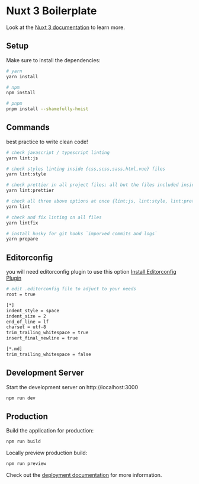 # Nuxt 3 Boilerplate

Look at the [Nuxt 3 documentation](https://nuxt.com/docs/getting-started/introduction) to learn more.

## Setup

Make sure to install the dependencies:

```bash
# yarn
yarn install

# npm
npm install

# pnpm
pnpm install --shamefully-hoist
```

## Commands

best practice to write clean code!

```bash
# check javascript / typescript linting
yarn lint:js

# check styles linting inside {css,scss,sass,html,vue} files
yarn lint:style

# check prettier in all project files; all but the files included inside `.prettierignore`
yarn lint:prettier

# check all three above options at once {lint:js, lint:style, lint:prettier}
yarn lint

# check and fix linting on all files
yarn lintfix

# install husky for git hooks `imporved commits and logs`
yarn prepare
```

## Editorconfig

you will need editorconfig plugin to use this option
[Install Editorconfig Plugin](https://editorconfig.org)

```bash
# edit .editorconfig file to adjuct to your needs
root = true

[*]
indent_style = space
indent_size = 2
end_of_line = lf
charset = utf-8
trim_trailing_whitespace = true
insert_final_newline = true

[*.md]
trim_trailing_whitespace = false
```

## Development Server

Start the development server on http://localhost:3000

```bash
npm run dev
```

## Production

Build the application for production:

```bash
npm run build
```

Locally preview production build:

```bash
npm run preview
```

Check out the [deployment documentation](https://nuxt.com/docs/getting-started/deployment) for more information.
